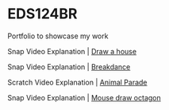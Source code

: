 # EDS124BR
Portfolio to showcase my work

Snap Video Explanation | [Draw a house](https://youtu.be/Hv5rKTQ3AB4)

Snap Video Explanation | [Breakdance](https://youtu.be/W8Rx8qIf1rs)

Scratch Video Explanation | [Animal Parade](https://youtu.be/a9DfUzfvKkw)

Snap Video Explanation | [Mouse draw octagon](https://youtu.be/Wnpo3E0a_t4)
